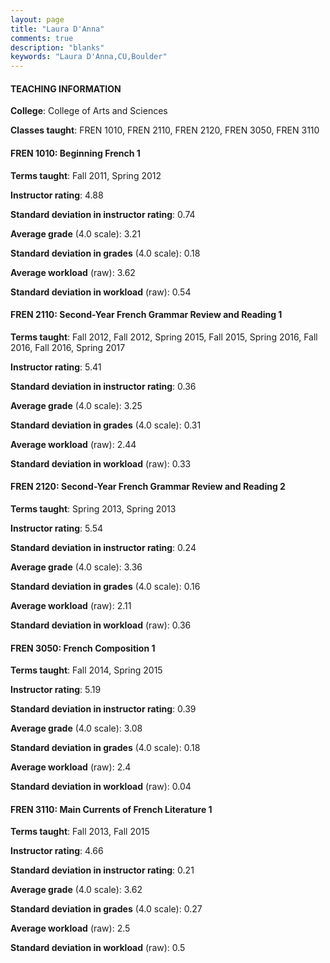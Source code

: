 ```yaml
---
layout: page
title: "Laura D'Anna" 
comments: true
description: "blanks"
keywords: "Laura D'Anna,CU,Boulder"
---
```

<head>
<script src="https://ajax.googleapis.com/ajax/libs/jquery/2.1.3/jquery.min.js"></script>
<script src="https://dl.dropboxusercontent.com/s/pc42nxpaw1ea4o9/highcharts.js?dl=0"></script>
<!-- <script src="../assets/js/highcharts.js"></script> -->
<style type="text/css">@font-face {
	font-family: "Bebas Neue";
	src: url(https://www.filehosting.org/file/details/544349/BebasNeue Regular.otf) format("opentype");
	}
	h1.Bebas { 
		font-family: "Bebas Neue", Verdana, Tahoma;
	}
</style>
</head>
	   
#### TEACHING INFORMATION

**College**: College of Arts and Sciences

**Classes taught**: FREN 1010, FREN 2110, FREN 2120, FREN 3050, FREN 3110

#### FREN 1010: Beginning French 1

**Terms taught**: Fall 2011, Spring 2012

**Instructor rating**: 4.88

**Standard deviation in instructor rating**: 0.74

**Average grade** (4.0 scale): 3.21

**Standard deviation in grades** (4.0 scale): 0.18

**Average workload** (raw): 3.62

**Standard deviation in workload** (raw): 0.54

#### FREN 2110: Second-Year French Grammar Review and Reading 1

**Terms taught**: Fall 2012, Fall 2012, Spring 2015, Fall 2015, Spring 2016, Fall 2016, Fall 2016, Spring 2017

**Instructor rating**: 5.41

**Standard deviation in instructor rating**: 0.36

**Average grade** (4.0 scale): 3.25

**Standard deviation in grades** (4.0 scale): 0.31

**Average workload** (raw): 2.44

**Standard deviation in workload** (raw): 0.33

#### FREN 2120: Second-Year French Grammar Review and Reading 2

**Terms taught**: Spring 2013, Spring 2013

**Instructor rating**: 5.54

**Standard deviation in instructor rating**: 0.24

**Average grade** (4.0 scale): 3.36

**Standard deviation in grades** (4.0 scale): 0.16

**Average workload** (raw): 2.11

**Standard deviation in workload** (raw): 0.36

#### FREN 3050: French Composition 1

**Terms taught**: Fall 2014, Spring 2015

**Instructor rating**: 5.19

**Standard deviation in instructor rating**: 0.39

**Average grade** (4.0 scale): 3.08

**Standard deviation in grades** (4.0 scale): 0.18

**Average workload** (raw): 2.4

**Standard deviation in workload** (raw): 0.04

#### FREN 3110: Main Currents of French Literature 1

**Terms taught**: Fall 2013, Fall 2015

**Instructor rating**: 4.66

**Standard deviation in instructor rating**: 0.21

**Average grade** (4.0 scale): 3.62

**Standard deviation in grades** (4.0 scale): 0.27

**Average workload** (raw): 2.5

**Standard deviation in workload** (raw): 0.5

